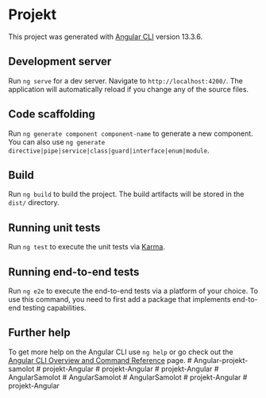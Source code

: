 # Projekt

This project was generated with [Angular CLI](https://github.com/angular/angular-cli) version 13.3.6.

## Development server

Run `ng serve` for a dev server. Navigate to `http://localhost:4200/`. The application will automatically reload if you change any of the source files.

## Code scaffolding

Run `ng generate component component-name` to generate a new component. You can also use `ng generate directive|pipe|service|class|guard|interface|enum|module`.

## Build

Run `ng build` to build the project. The build artifacts will be stored in the `dist/` directory.

## Running unit tests

Run `ng test` to execute the unit tests via [Karma](https://karma-runner.github.io).

## Running end-to-end tests

Run `ng e2e` to execute the end-to-end tests via a platform of your choice. To use this command, you need to first add a package that implements end-to-end testing capabilities.

## Further help

To get more help on the Angular CLI use `ng help` or go check out the [Angular CLI Overview and Command Reference](https://angular.io/cli) page.
#   A n g u l a r - p r o j e k t - s a m o l o t  
 #   p r o j e k t - A n g u l a r  
 #   p r o j e k t - A n g u l a r  
 #   p r o j e k t - A n g u l a r  
 #   A n g u l a r S a m o l o t  
 #   A n g u l a r S a m o l o t  
 #   A n g u l a r S a m o l o t  
 #   p r o j e k t - A n g u l a r  
 #   p r o j e k t - A n g u l a r  
 